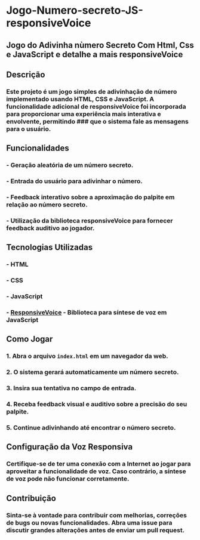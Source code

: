 # Jogo-Numero-secreto-JS-responsiveVoice
## Jogo do Adivinha nùmero Secreto Com Html, Css e JavaScript e detalhe a mais responsiveVoice


## Descrição
### Este projeto é um jogo simples de adivinhação de número implementado usando HTML, CSS e JavaScript. A funcionalidade adicional de responsiveVoice foi incorporada para proporcionar uma experiência mais interativa e envolvente, permitindo ### que o sistema fale as mensagens para o usuário.

## Funcionalidades
### - Geração aleatória de um número secreto.
### - Entrada do usuário para adivinhar o número.
### - Feedback interativo sobre a aproximação do palpite em relação ao número secreto.
### - Utilização da biblioteca responsiveVoice para fornecer feedback auditivo ao jogador.

## Tecnologias Utilizadas
### - HTML
### - CSS
### - JavaScript
### - [ResponsiveVoice](https://responsivevoice.org/) - Biblioteca para síntese de voz em JavaScript

## Como Jogar
### 1. Abra o arquivo `index.html` em um navegador da web.
### 2. O sistema gerará automaticamente um número secreto.
### 3. Insira sua tentativa no campo de entrada.
### 4. Receba feedback visual e auditivo sobre a precisão do seu palpite.
### 5. Continue adivinhando até encontrar o número secreto.

## Configuração da Voz Responsiva
### Certifique-se de ter uma conexão com a Internet ao jogar para aproveitar a funcionalidade de voz. Caso contrário, a síntese de voz pode não funcionar corretamente.

## Contribuição
### Sinta-se à vontade para contribuir com melhorias, correções de bugs ou novas funcionalidades. Abra uma issue para discutir grandes alterações antes de enviar um pull request.

